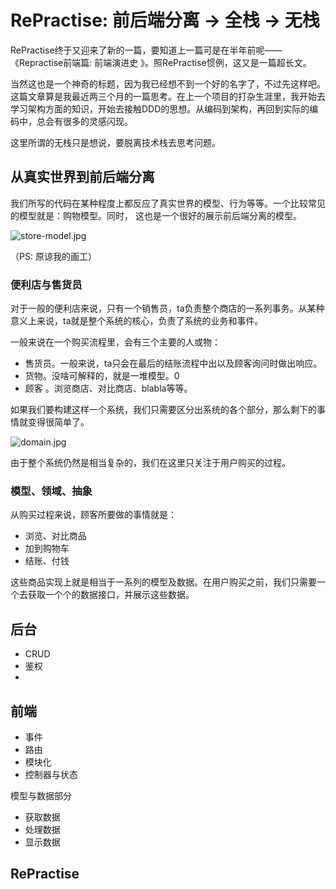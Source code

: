 RePractise: 前后端分离 -> 全栈 -> 无栈
===

RePractise终于又迎来了新的一篇，要知道上一篇可是在半年前呢——《Repractise前端篇: 前端演进史
》。照RePractise惯例，这又是一篇超长文。

当然这也是一个神奇的标题，因为我已经想不到一个好的名字了，不过先这样吧。这篇文章算是我最近两三个月的一篇思考。在上一个项目的打杂生涯里，我开始去学习架构方面的知识，开始去接触DDD的思想。从编码到架构，再回到实际的编码中，总会有很多的灵感闪现。

这里所谓的无栈只是想说，要脱离技术栈去思考问题。

从真实世界到前后端分离
---

我们所写的代码在某种程度上都反应了真实世界的模型、行为等等。一个比较常见的模型就是：购物模型。同时， 这也是一个很好的展示前后端分离的模型。

![store-model.jpg](store-model.jpg)

（PS: 原谅我的画工）

### 便利店与售货员

对于一般的便利店来说，只有一个销售员，ta负责整个商店的一系列事务。从某种意义上来说，ta就是整个系统的核心，负责了系统的业务和事件。

一般来说在一个购买流程里，会有三个主要的人或物：

 - 售货员。一般来说，ta只会在最后的结账流程中出以及顾客询问时做出响应。
 - 货物。没啥可解释的，就是一堆模型。0
 - 顾客 。浏览商店、对比商店、blabla等等。

如果我们要构建这样一个系统，我们只需要区分出系统的各个部分，那么剩下的事情就变得很简单了。

![domain.jpg](domain.jpg)

由于整个系统仍然是相当复杂的，我们在这里只关注于用户购买的过程。

### 模型、领域、抽象

从购买过程来说，顾客所要做的事情就是：

 - 浏览、对比商品
 - 加到购物车
 - 结账、付钱 

这些商品实现上就是相当于一系列的模型及数据。在用户购买之前，我们只需要一个去获取一个个的数据接口，并展示这些数据。

后台
---

 - CRUD
 - 鉴权
 - 

前端
---

 - 事件
 - 路由
 - 模块化
 - 控制器与状态

模型与数据部分

  - 获取数据
  - 处理数据
  - 显示数据

RePractise
---